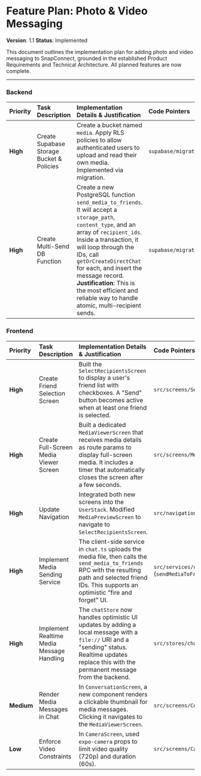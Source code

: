 # Feature Plan: Photo & Video Messaging

**Version**: 1.1 **Status**: Implemented

This document outlines the implementation plan for adding photo and video
messaging to SnapConnect, grounded in the established Product Requirements and
Technical Architecture. All planned features are now complete.

---

### **Backend**

| Priority | Task Description                          | Implementation Details & Justification                                                                                                                                                                                                                                                                                                                                        | Code Pointers                                                    | Dependencies                     | Status |
| :------- | :---------------------------------------- | :---------------------------------------------------------------------------------------------------------------------------------------------------------------------------------------------------------------------------------------------------------------------------------------------------------------------------------------------------------------------------- | :--------------------------------------------------------------- | :------------------------------- | :----- |
| **High** | Create Supabase Storage Bucket & Policies | Create a bucket named `media`. Apply RLS policies to allow authenticated users to upload and read their own media. Implemented via migration.                                                                                                                                                                                                                                 | `supabase/migrations/..._add_send_media_to_friends_function.sql` | None                             | Done   |
| **High** | Create Multi-Send DB Function             | Create a new PostgreSQL function `send_media_to_friends`. It will accept a `storage_path`, `content_type`, and an array of `recipient_ids`. Inside a transaction, it will loop through the IDs, call `getOrCreateDirectChat` for each, and insert the message record. **Justification**: This is the most efficient and reliable way to handle atomic, multi-recipient sends. | `supabase/migrations/..._add_send_media_to_friends_function.sql` | `getOrCreateDirectChat` function | Done   |

### **Frontend**

| Priority   | Task Description                          | Implementation Details & Justification                                                                                                                                                                     | Code Pointers                                 | Dependencies           | Status |
| :--------- | :---------------------------------------- | :--------------------------------------------------------------------------------------------------------------------------------------------------------------------------------------------------------- | :-------------------------------------------- | :--------------------- | :----- |
| **High**   | Create Friend Selection Screen            | Built the `SelectRecipientsScreen` to display a user's friend list with checkboxes. A "Send" button becomes active when at least one friend is selected.                                                   | `src/screens/SelectRecipientsScreen/`         | Friend Management      | Done   |
| **High**   | Create Full-Screen Media Viewer Screen    | Built a dedicated `MediaViewerScreen` that receives media details as route params to display full-screen media. It includes a timer that automatically closes the screen after a few seconds.              | `src/screens/MediaViewerScreen/`              | -                      | Done   |
| **High**   | Update Navigation                         | Integrated both new screens into the `UserStack`. Modified `MediaPreviewScreen` to navigate to `SelectRecipientsScreen`.                                                                                   | `src/navigation/UserStack.tsx`                | New Screens            | Done   |
| **High**   | Implement Media Sending Service           | The client-side service in `chat.ts` uploads the media file, then calls the `send_media_to_friends` RPC with the resulting path and selected friend IDs. This supports an optimistic "fire and forget" UI. | `src/services/chat.ts` (`sendMediaToFriends`) | Multi-Send DB Function | Done   |
| **High**   | Implement Realtime Media Message Handling | The `chatStore` now handles optimistic UI updates by adding a local message with a `file://` URI and a "sending" status. Realtime updates replace this with the permanent message from the backend.        | `src/stores/chatStore.ts`                     | -                      | Done   |
| **Medium** | Render Media Messages in Chat             | In `ConversationScreen`, a new component renders a clickable thumbnail for media messages. Clicking it navigates to the `MediaViewerScreen`.                                                               | `src/screens/ConversationScreen/index.tsx`    | MediaViewerScreen      | Done   |
| **Low**    | Enforce Video Constraints                 | In `CameraScreen`, used `expo-camera` props to limit video quality (720p) and duration (60s).                                                                                                              | `src/screens/CameraScreen/index.tsx`          | -                      | Done   |
